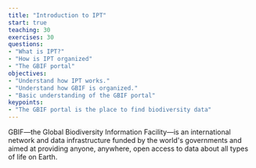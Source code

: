 ```yaml
---
title: "Introduction to IPT"
start: true
teaching: 30
exercises: 30
questions:
- "What is IPT?"
- "How is IPT organized"
- "The GBIF portal"
objectives:
- "Understand how IPT works."
- "Understand how GBIF is organized."
- "Basic understanding of the GBIF portal"
keypoints:
- "The GBIF portal is the place to find biodiversity data"
---
```


GBIF—the Global Biodiversity Information Facility—is an international network and data infrastructure funded by the world's governments and aimed at providing anyone, anywhere, open access to data about all types of life on Earth.
